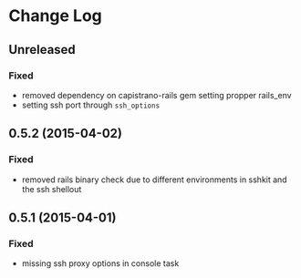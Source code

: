 # Change Log

## Unreleased
### Fixed
- removed dependency on capistrano-rails gem setting propper rails_env
- setting ssh port through `ssh_options`

## 0.5.2 (2015-04-02)
### Fixed
- removed rails binary check due to different environments in sshkit and the ssh shellout

## 0.5.1 (2015-04-01)
### Fixed
- missing ssh proxy options in console task
